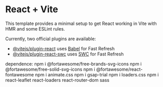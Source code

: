 # React + Vite

This template provides a minimal setup to get React working in Vite with HMR and some ESLint rules.

Currently, two official plugins are available:

- [@vitejs/plugin-react](https://github.com/vitejs/vite-plugin-react/blob/main/packages/plugin-react/README.md) uses [Babel](https://babeljs.io/) for Fast Refresh
- [@vitejs/plugin-react-swc](https://github.com/vitejs/vite-plugin-react-swc) uses [SWC](https://swc.rs/) for Fast Refresh


dependence: 
     npm i @fortawesome/free-brands-svg-icons
     npm i @fortawesome/free-solid-svg-icons
     npm i @fortawesome/react-fontawesome
     npm i animate.css
     npm i gsap-trial
     npm i loaders.css
     npm i react-leaflet react-loaders react-router-dom sass